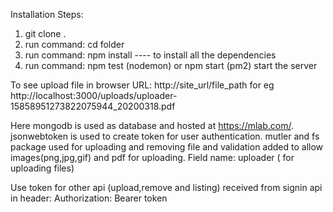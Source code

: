 Installation Steps:

1. git clone .
2. run command: cd folder
3. run command: npm install ---- to install all the dependencies
4. run command: npm test (nodemon) or npm start (pm2) start the server

To see upload file in browser URL: http://site_url/file_path for eg http://localhost:3000/uploads/uploader-15858951273822075944_20200318.pdf

Here mongodb is used as database and hosted at https://mlab.com/.
jsonwebtoken is used to create token for user authentication.
mutler and fs package used for uploading and removing file and validation added to allow images(png,jpg,gif) and pdf for uploading.
Field name: uploader ( for uploading files)

Use token for other api (upload,remove and listing) received from signin api in header:
Authorization: Bearer token
